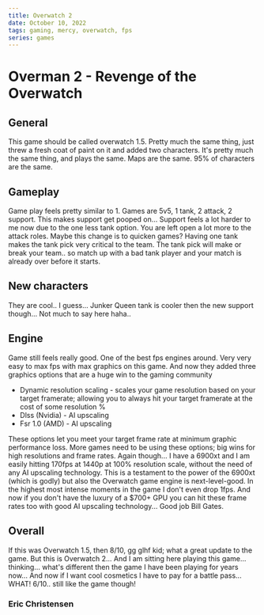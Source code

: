 ```yaml
---
title: Overwatch 2
date: October 10, 2022
tags: gaming, mercy, overwatch, fps
series: games
---
```


# Overman 2 - Revenge of the Overwatch

## General

This game should be called overwatch 1.5. Pretty much the same thing, just threw a fresh coat of paint on it and added two characters. It's pretty much the same thing, and plays the same. Maps are the same. 95% of characters are the same.

## Gameplay

Game play feels pretty similar to 1. Games are 5v5, 1 tank, 2 attack, 2 support. This makes support get pooped on... Support feels a lot harder to me now due to the one less tank option. You are left open a lot more to the attack roles. Maybe this change is to quicken games? Having one tank makes the tank pick very critical to the team. The tank pick will make or break your team.. so match up with a bad tank player and your match is already over before it starts.

## New characters

They are cool.. I guess... Junker Queen tank is cooler then the new support though... Not much to say here haha..

## Engine

Game still feels really good. One of the best fps engines around. Very very easy to max fps with max graphics on this game. And now they added three graphics options that are a huge win to the gaming community

- Dynamic resolution scaling - scales your game resolution based on your target framerate; allowing you to always hit your target framerate at the cost of some resolution %
- Dlss (Nvidia) - AI upscaling
- Fsr 1.0 (AMD) - AI upscaling

These options let you meet your target frame rate at minimum graphic performance loss. More games need to be using these options; big wins for high resolutions and frame rates.
Again though... I have a 6900xt and I am easily hitting 170fps at 1440p at 100% resolution scale, without the need of any AI upscaling technology. This is a testament to the power of the 6900xt (which is godly) but also the Overwatch game engine is next-level-good. In the highest most intense moments in the game I don't even drop 1fps.
And now if you don't have the luxury of a $700+ GPU you can hit these frame rates too with good AI upscaling technology... Good job Bill Gates.

## Overall

If this was Overwatch 1.5, then 8/10, gg glhf kid; what a great update to the game. But this is Overwatch 2... And I am sitting here playing this game... thinking... what's different then the game I have been playing for years now... And now if I want cool cosmetics I have to pay for a battle pass... WHAT! 6/10.. still like the game though!

### Eric Christensen
